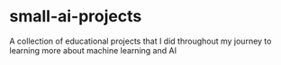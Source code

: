 # small-ai-projects
A collection of educational projects that I did throughout my journey to learning more about machine learning and AI
